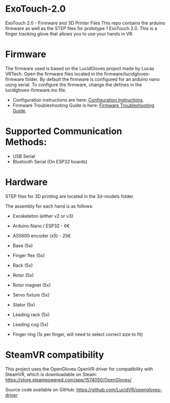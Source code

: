 # ExoTouch-2.0
ExoTouch 2.0 - Firmware and 3D Printer Files
This repo contains the arduino firmware as well as the STEP files for prototype 1 ExoTouch 2.0. This is a finger tracking glove that allows you to use your hands in VR.

# Firmware
The firmware used is based on the LucidGloves project made by Lucas VRTech.
Open the firmware files located in the firmware/lucidgloves-firmware folder. By default the firmware is configured for an arduino nano using serial. To configure the firmware, change the defines in the lucidgloves-firmware.ino file.

- Configuration instructions are here: [Configuration Instructions](https://github.com/LucidVR/lucidgloves/wiki/Firmware-Setup-and-Customization-Tutorial).
- Firmware Troubleshooting Guide is here: [Firmware Troubleshooting Guide](https://github.com/LucidVR/lucidgloves/wiki/Firmware-Troubleshooting-Guide).

# Supported Communication Methods:
- USB Serial
- Bluetooth Serial (On ESP32 boards)

# Hardware
STEP files for 3D printing are located in the 3d-models folder.

The assembly for each hand is as follows:

- Exoskeleton (either v2 or v3)
- Arduino Nano / ESP32 - 6€

- AS5600 encoder (x5) - 25€
- Base (5x)
- Finger flex (5x)
- Rack (5x)
- Rotor (5x)
- Rotor magnet (5x)
- Servo fixture (5x)
- Stator (5x)
- Leading rack (5x)
- Leading cog (5x)

- Finger ring (1x per finger, will need to select correct size to fit)

# SteamVR compatibility
This project uses the OpenGloves OpenVR driver for compatibility with SteamVR, which is downloadable on Steam:
https://store.steampowered.com/app/1574050/OpenGloves/

Source code available on GitHub:
https://github.com/LucidVR/opengloves-driver
